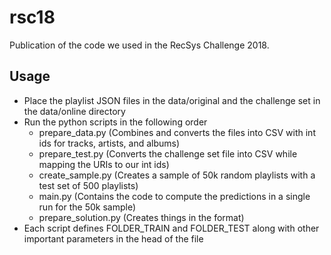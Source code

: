 # rsc18
Publication of the code we used in the RecSys Challenge 2018.

## Usage
* Place the playlist JSON files in the data/original and the challenge set in the data/online directory
* Run the python scripts in the following order
  * prepare_data.py (Combines and converts the files into CSV with int ids for tracks, artists, and albums)
  * prepare_test.py (Converts the challenge set file into CSV while mapping the URIs to our int ids)
  * create_sample.py (Creates a sample of 50k random playlists with a test set of 500 playlists)
  * main.py (Contains the code to compute the predictions in a single run for the 50k sample)
  * prepare_solution.py (Creates things in the format)
* Each script defines FOLDER_TRAIN and FOLDER_TEST along with other important parameters in the head of the file